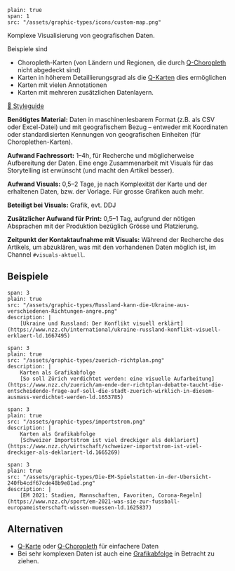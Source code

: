 ```image
plain: true
span: 1
src: "/assets/graphic-types/icons/custom-map.png"
```

Komplexe Visualisierung von geografischen Daten.

Beispiele sind
- Choropleth-Karten (von Ländern und Regionen, die durch [Q-Choropleth](/q-choropleth) nicht abgedeckt sind) 
- Karten in höherem Detaillierungsgrad als die [Q-Karten](/q-maps) dies ermöglichen
- Karten mit vielen Annotationen
- Karten mit mehreren zusätzlichen Datenlayern.

[📖 Styleguide](/maps-guidelines)

**Benötigtes Material:** Daten in maschinenlesbarem Format (z.B. als CSV oder Excel-Datei) und mit geografischem Bezug – entweder mit Koordinaten oder standardisierten Kennungen von geografischen Einheiten (für Choroplethen-Karten).

**Aufwand Fachressort:** 1–4h, für Recherche und möglicherweise Aufbereitung der Daten. Eine enge Zusammenarbeit mit Visuals für das Storytelling ist erwünscht (und macht den Artikel besser).

**Aufwand Visuals:** 0,5–2 Tage, je nach Komplexität der Karte und der erhaltenen Daten, bzw. der Vorlage. Für grosse Grafiken auch mehr.

**Beteiligt bei Visuals:** Grafik, evt. DDJ

**Zusätzlicher Aufwand für Print:** 0,5–1 Tag, aufgrund der nötigen Absprachen mit der Produktion bezüglich Grösse und Platzierung.

**Zeitpunkt der Kontaktaufnahme mit Visuals:** Während der Recherche des Artikels, um abzuklären, was mit den vorhandenen Daten möglich ist, im Channel `#visuals-aktuell`.

## Beispiele
```image
span: 3
plain: true
src: "/assets/graphic-types/Russland-kann-die-Ukraine-aus-verschiedenen-Richtungen-angre.png"
description: |
	[Ukraine und Russland: Der Konflikt visuell erklärt](https://www.nzz.ch/international/ukraine-russland-konflikt-visuell-erklaert-ld.1667495)
```

```image
span: 3
plain: true
src: "/assets/graphic-types/zuerich-richtplan.png"
description: |
	Karten als Grafikabfolge
	[So soll Zürich verdichtet werden: eine visuelle Aufarbeitung](https://www.nzz.ch/zuerich/am-ende-der-richtplan-debatte-taucht-die-entscheidende-frage-auf-soll-die-stadt-zuerich-wirklich-in-diesem-ausmass-verdichtet-werden-ld.1653785)
```

```image
span: 3
plain: true
src: "/assets/graphic-types/importstrom.png"
description: |
	Karten als Grafikabfolge
	[Schweizer Importstrom ist viel dreckiger als deklariert](https://www.nzz.ch/wirtschaft/schweizer-importstrom-ist-viel-dreckiger-als-deklariert-ld.1665269)
```

```image
span: 3
plain: true
src: "/assets/graphic-types/Die-EM-Spielstatten-in-der-Ubersicht-240fb4cdf67cde48b9e81ad.png"
description: |
	[EM 2021: Stadien, Mannschaften, Favoriten, Corona-Regeln](https://www.nzz.ch/sport/em-2021-was-sie-zur-fussball-europameisterschaft-wissen-muessen-ld.1625837)
```

## Alternativen
- [Q-Karte](/q-locator-map) oder [Q-Choropleth](/q-choropleth) für einfachere Daten
- Bei sehr komplexen Daten ist auch eine [Grafikabfolge](/scrollytelling-grafikabfolge) in Betracht zu ziehen.